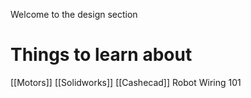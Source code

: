 Welcome to the design section

# Things to learn about

[[Motors]]
[[Solidworks]]
[[Cashecad]]
Robot Wiring 101